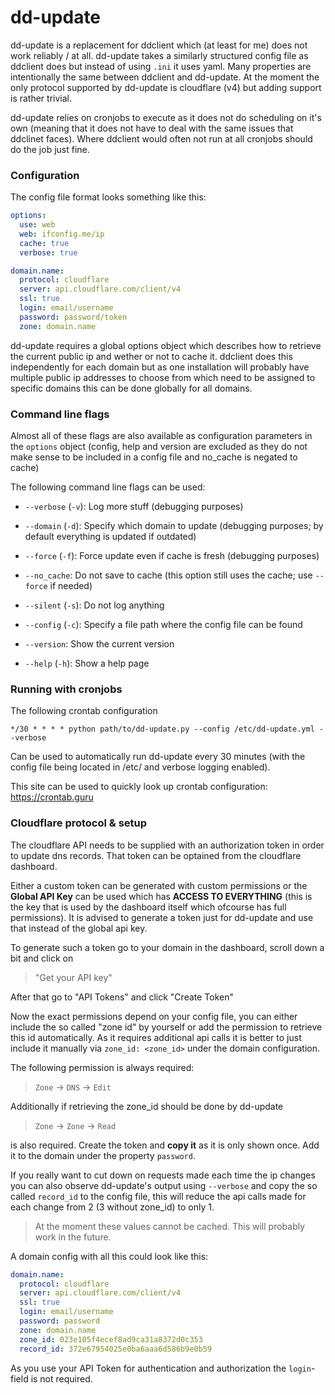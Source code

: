 # dd-update

dd-update is a replacement for ddclient which (at least for me) does not work reliably / at all. dd-update takes a similarly structured config file as ddclient does but instead of using `.ini` it uses yaml. Many properties are intentionally the same between ddclient and dd-update. At the moment the only protocol supported by dd-update is cloudflare (v4) but adding support is rather trivial.

dd-update relies on cronjobs to execute as it does not do scheduling on it's own (meaning that it does not have to deal with the same issues that ddclinet faces). Where ddclient would often not run at all cronjobs should do the job just fine.

### Configuration

The config file format looks something like this:

```yml
options:
  use: web
  web: ifconfig.me/ip
  cache: true
  verbose: true

domain.name:
  protocol: cloudflare
  server: api.cloudflare.com/client/v4
  ssl: true
  login: email/username
  password: password/token
  zone: domain.name
```

dd-update requires a global options object which describes how to retrieve the current public ip and wether or not to cache it. ddclient does this independently for each domain but as one installation will probably have multiple public ip addresses to choose from which need to be assigned to specific domains this can be done globally for all domains.

### Command line flags

Almost all of these flags are also available as configuration parameters in the `options` object (config, help and version are excluded as they do not make sense to be included in a config file and no_cache is negated to cache)

The following command line flags can be used:
- `--verbose` (`-v`): Log more stuff (debugging purposes)
- `--domain` (`-d`): Specify which domain to update (debugging purposes; by default everything is updated if outdated)
- `--force` (`-f`): Force update even if cache is fresh (debugging purposes)
- `--no_cache`: Do not save to cache (this option still uses the cache; use `--force` if needed)
- `--silent` (`-s`): Do not log anything
- `--config` (`-c`): Specify a file path where the config file can be found

- `--version`: Show the current version
- `--help` (`-h`): Show a help page

### Running with cronjobs

The following crontab configuration

```
*/30 * * * * python path/to/dd-update.py --config /etc/dd-update.yml --verbose 
```

Can be used to automatically run dd-update every 30 minutes (with the config file being located in /etc/ and verbose logging enabled).

This site can be used to quickly look up crontab configuration: https://crontab.guru

### Cloudflare protocol & setup

The cloudflare API needs to be supplied with an authorization token in order to update dns records. That token can be optained from the cloudflare dashboard.

Either a custom token can be generated with custom permissions or the **Global API Key** can be used which has **ACCESS TO EVERYTHING** (this is the key that is used by the dashboard itself which ofcourse has full permissions). It is advised to generate a token just for dd-update and use that instead of the global api key.

To generate such a token go to your domain in the dashboard, scroll down a bit and click on

> "Get your API key"

After that go to "API Tokens" and click "Create Token"

Now the exact permissions depend on your config file, you can either include the so called "zone id" by yourself or add the permission to retrieve this id automatically. As it requires additional api calls it is better to just include it manually via `zone_id: <zone_id>` under the domain configuration.

The following permission is always required:

> `Zone` -> `DNS` -> `Edit`

Additionally if retrieving the zone_id should be done by dd-update

> `Zone` -> `Zone` -> `Read`

is also required. Create the token and **copy it** as it is only shown once. Add it to the domain under the property `password`.

If you really want to cut down on requests made each time the ip changes you can also observe dd-update's output using `--verbose` and copy the so called `record_id` to the config file, this will reduce the api calls made for each change from 2 (3 without zone_id) to only 1.

> At the moment these values cannot be cached. This will probably work in the future.

A domain config with all this could look like this:

```yml
domain.name:
  protocol: cloudflare
  server: api.cloudflare.com/client/v4
  ssl: true
  login: email/username
  password: password
  zone: domain.name
  zone_id: 023e105f4ecef8ad9ca31a8372d0c353
  record_id: 372e67954025e0ba6aaa6d586b9e0b59
```

As you use your API Token for authentication and authorization the `login`-field is not required.